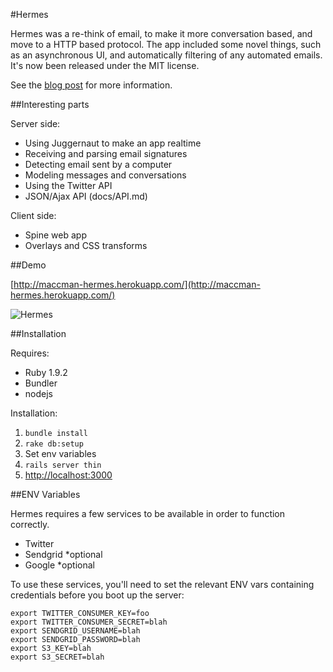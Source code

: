 #Hermes

Hermes was a re-think of email, to make it more conversation based, and move to a HTTP based protocol. The app included some novel things, such as an asynchronous UI, and automatically filtering of any automated emails. It's now been released under the MIT license.

See the [blog post](http://blog.alexmaccaw.com/open-source-all-the-things) for more information.

##Interesting parts

Server side:

* Using Juggernaut to make an app realtime
* Receiving and parsing email signatures
* Detecting email sent by a computer
* Modeling messages and conversations
* Using the Twitter API
* JSON/Ajax API (docs/API.md)

Client side:

* Spine web app
* Overlays and CSS transforms

##Demo

[http://maccman-hermes.herokuapp.com/](http://maccman-hermes.herokuapp.com/)

![Hermes](http://f.cl.ly/items/030w0Q3g2M0H292w1M2w/Screen%20Shot%202012-03-21%20at%203.41.48%20PM.png)

##Installation

Requires:

* Ruby 1.9.2
* Bundler
* nodejs

Installation:

1. `bundle install`
1. `rake db:setup`
1. Set env variables
1. `rails server thin`
1. [http://localhost:3000](http://localhost:3000)

##ENV Variables

Hermes requires a few services to be available in order to function correctly.

* Twitter
* Sendgrid *optional
* Google *optional

To use these services, you'll need to set the relevant ENV vars containing credentials before you boot up the server:

    export TWITTER_CONSUMER_KEY=foo
    export TWITTER_CONSUMER_SECRET=blah
    export SENDGRID_USERNAME=blah
    export SENDGRID_PASSWORD=blah
    export S3_KEY=blah
    export S3_SECRET=blah
